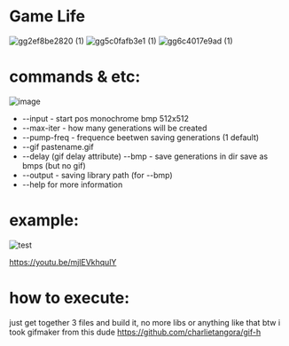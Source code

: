 # Game Life
![gg2ef8be2820 (1)](https://github.com/drlinggg/14labgamelife/assets/124909828/6d403e43-def5-48e0-b846-f0889cafc182)
![gg5c0fafb3e1 (1)](https://github.com/drlinggg/14labgamelife/assets/124909828/4c42d075-6edd-4fbd-a39f-68317114322b)
![gg6c4017e9ad (1)](https://github.com/drlinggg/14labgamelife/assets/124909828/881d840a-82e5-4bce-9819-de1cd33c7ef5)

# commands & etc:

![image](https://github.com/drlinggg/gamelife/assets/124909828/881d4b5f-46e0-4047-b6ce-52c34fb933bd)


- --input - start pos monochrome bmp 512x512
- --max-iter - how many generations will be created
- --pump-freq - frequence beetwen saving generations (1 default)
- --gif pastename.gif
- --delay (gif delay attribute) --bmp - save generations in dir save as bmps (but no gif)
- --output - saving library path (for --bmp)
- --help for more information

# example:

![test](https://github.com/drlinggg/gamelife/assets/124909828/82ffa8e0-0fe8-401d-9b2d-ebee96f1f658)

https://youtu.be/mjlEVkhqulY

# how to execute:

just get together 3 files and build it, no more libs or anything like that
btw i took gifmaker from this dude https://github.com/charlietangora/gif-h 
